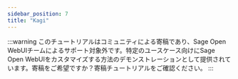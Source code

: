 ```yaml
---
sidebar_position: 7
title: "Kagi"
---
```


:::warning
このチュートリアルはコミュニティによる寄稿であり、Sage Open WebUIチームによるサポート対象外です。特定のユースケース向けにSage Open WebUIをカスタマイズする方法のデモンストレーションとして提供されています。寄稿をご希望ですか？寄稿チュートリアルをご確認ください。
:::